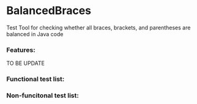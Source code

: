 # BalancedBraces
Test Tool for checking whether all braces, brackets, and parentheses are balanced in Java code

### Features:

TO BE UPDATE

### Functional test list:

### Non-funcitonal test list:
